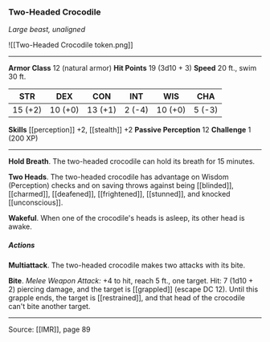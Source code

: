 ### Two-Headed Crocodile
_Large beast, unaligned_

![[Two-Headed Crocodile token.png]]


---

**Armor Class** 12 (natural armor)
**Hit Points** 19 (3d10 + 3)
**Speed** 20 ft., swim 30 ft.

| STR     | DEX     | CON     | INT     | WIS     | CHA     |
|---------|---------|---------|---------|---------|---------|
| 15 (+2) | 10 (+0) | 13 (+1) | 2 (-4) | 10 (+0) | 5 (-3) |

**Skills** [[perception]] +2, [[stealth]] +2
**Passive Perception** 12
**Challenge** 1 (200 XP)

---

**Hold Breath**. The two-headed crocodile can hold its breath for 15 minutes.

**Two Heads**. The two-headed crocodile has advantage on Wisdom (Perception) checks and on saving throws against being [[blinded]], [[charmed]], [[deafened]], [[frightened]], [[stunned]], and knocked [[unconscious]].

**Wakeful**. When one of the crocodile's heads is asleep, its other head is awake.

##### Actions
**Multiattack**. The two-headed crocodile makes two attacks with its bite.

**Bite**. _Melee Weapon Attack:_ +4 to hit, reach 5 ft., one target. Hit: 7 (1d10 + 2) piercing damage, and the target is [[grappled]] (escape DC 12). Until this grapple ends, the target is [[restrained]], and that head of the crocodile can't bite another target.


---

Source: [[IMR]], page 89